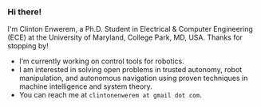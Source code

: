 ### Hi there!

I'm Clinton Enwerem, a Ph.D. Student in Electrical & Computer Engineering (ECE) at the University of Maryland, College Park, MD, USA. Thanks for stopping by!

<!--
**coenwerem/coenwerem** is a ✨ _special_ ✨ repository because its `README.md` (this file) appears on your GitHub profile.

Here are some ideas to get you started:
-->
- I’m currently working on control tools for robotics.
- I am interested in solving open problems in trusted autonomy, robot manipulation, and autonomous navigation using proven techniques in machine intelligence and system theory. 
- You can reach me at `clintonenwerem at gmail dot com`.

